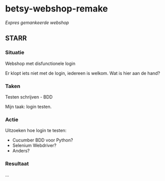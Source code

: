 # betsy-webshop-remake
*Expres gemankeerde webshop*

## STARR

### Situatie
Webshop met disfunctionele login

Er klopt iets niet met de login, iedereen is welkom. Wat is hier aan de hand?

### Taken
Testen schrijven - BDD

Mijn taak: login testen. 

### Actie
Uitzoeken hoe login te testen:
- Cucumber BDD voor Python?
- Selenium Webdriver?
- Anders?

### Resultaat
...
